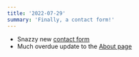 ```yaml
---
title: '2022-07-29'
summary: 'Finally, a contact form!'
---
```


* Snazzy new [contact form](/contact/)
* Much overdue update to the [About page](/about/)
